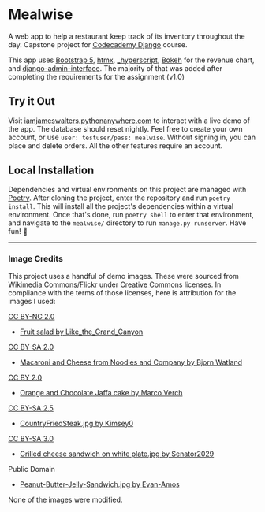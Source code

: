 # Mealwise
A web app to help a restaurant keep track of its inventory throughout the day. Capstone project for [Codecademy Django](https://www.codecademy.com/learn/paths/build-python-web-apps-with-django) course.

This app uses [Bootstrap 5](https://getbootstrap.com/), [htmx](https://htmx.org/), [_hyperscript](https://hyperscript.org/), [Bokeh](https://bokeh.org/) for the revenue chart, and [django-admin-interface](https://github.com/fabiocaccamo/django-admin-interface). The majority of that was added after completing the requirements for the assignment (v1.0)

## Try it Out

Visit [iamjameswalters.pythonanywhere.com](https://iamjameswalters.pythonanywhere.com/) to interact with a live demo of the app. The database should reset nightly. Feel free to create your own account, or use `user: testuser/pass: mealwise`. Without signing in, you can place and delete orders. All the other features require an account.

## Local Installation

Dependencies and virtual environments on this project are managed with [Poetry](https://python-poetry.org/). After cloning the project, enter the repository and run `poetry install`. This will install all the project's dependencies within a virtual environment. Once that's done, run `poetry shell` to enter that environment, and navigate to the `mealwise/` directory to run `manage.py runserver`. Have fun! 🙂️
___
### Image Credits

This project uses a handful of demo images. These were sourced from [Wikimedia Commons](https://commons.wikimedia.org/)/[Flickr](https://www.flickr.com/) under [Creative Commons](https://creativecommons.org/) licenses. In compliance with the terms of those licenses, here is attribution for the images I used:

[CC BY-NC 2.0](https://creativecommons.org/licenses/by-nc/2.0/)
  * [Fruit salad by Like_the_Grand_Canyon](https://www.flickr.com/photos/like_the_grand_canyon/47835781931)

[CC BY-SA 2.0](https://creativecommons.org/licenses/by-sa/2.0/)
  * [Macaroni and Cheese from Noodles and Company by Bjorn Watland](https://www.flickr.com/photos/bjornwatland/6027750150)

[CC BY 2.0](https://creativecommons.org/licenses/by/2.0/)
  * [Orange and Chocolate Jaffa cake by Marco Verch](https://www.flickr.com/photos/30478819@N08/32670469447)

[CC BY-SA 2.5](https://creativecommons.org/licenses/by-sa/2.5/deed.en)
  * [CountryFriedSteak.jpg by Kimsey0](https://commons.wikimedia.org/wiki/File:CountryFriedSteak.jpg)

[CC BY-SA 3.0](https://creativecommons.org/licenses/by-sa/3.0/deed.en)
  * [Grilled cheese sandwich on white plate.jpg by Senator2029](https://commons.wikimedia.org/wiki/File:Grilled_cheese_sandwich_on_white_plate.jpg)

Public Domain
  * [Peanut-Butter-Jelly-Sandwich.jpg by Evan-Amos](https://commons.wikimedia.org/wiki/File:Peanut-Butter-Jelly-Sandwich.jpg)

None of the images were modified.
